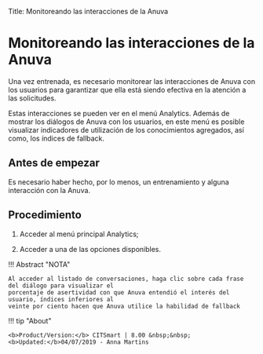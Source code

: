 Title: Monitoreando las interacciones de la Anuva
# Monitoreando las interacciones de la Anuva

Una vez entrenada, es necesario monitorear las interacciones de Anuva con los usuarios para garantizar que ella está siendo efectiva en la atención a las solicitudes.

Estas interacciones se pueden ver en el menú Analytics. Además de mostrar los diálogos de Anuva con los usuarios, en este menú es posible visualizar indicadores de utilización de los conocimientos agregados, así como, los índices de fallback.

Antes de empezar
-------------

Es necesario haber hecho, por lo menos, un entrenamiento y alguna interacción con la Anuva.

Procedimiento
-----------

1. Acceder al menú principal Analytics;

2. Acceder a una de las opciones disponibles.

!!! Abstract "NOTA"

    Al acceder al listado de conversaciones, haga clic sobre cada frase del diálogo para visualizar el 
    porcentaje de asertividad con que Anuva entendió el interés del usuario, índices inferiores al 
    veinte por ciento hacen que Anuva utilice la habilidad de fallback
    
    
!!! tip "About"

    <b>Product/Version:</b> CITSmart | 8.00 &nbsp;&nbsp;
    <b>Updated:</b>04/07/2019 - Anna Martins
